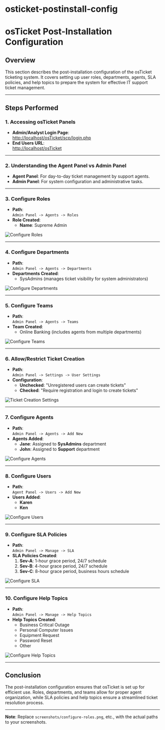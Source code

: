 # osticket-postinstall-config
# **osTicket Post-Installation Configuration**

## **Overview**
This section describes the post-installation configuration of the osTicket ticketing system. It covers setting up user roles, departments, agents, SLA policies, and help topics to prepare the system for effective IT support ticket management.

---

## **Steps Performed**

### **1. Accessing osTicket Panels**
- **Admin/Analyst Login Page**:  
  [http://localhost/osTicket/scp/login.php](http://localhost/osTicket/scp/login.php)
- **End Users URL**:  
  [http://localhost/osTicket](http://localhost/osTicket)

---

### **2. Understanding the Agent Panel vs Admin Panel**
- **Agent Panel**: For day-to-day ticket management by support agents.  
- **Admin Panel**: For system configuration and administrative tasks.

---

### **3. Configure Roles**
- **Path**:  
  `Admin Panel -> Agents -> Roles`
- **Role Created**:  
  - **Name**: Supreme Admin

![Configure Roles](screenshots/configure-roles.png)

---

### **4. Configure Departments**
- **Path**:  
  `Admin Panel -> Agents -> Departments`
- **Departments Created**:  
  - SysAdmins (manages ticket visibility for system administrators)

![Configure Departments](screenshots/configure-departments.png)

---

### **5. Configure Teams**
- **Path**:  
  `Admin Panel -> Agents -> Teams`
- **Team Created**:  
  - Online Banking (includes agents from multiple departments)

![Configure Teams](screenshots/configure-teams.png)

---

### **6. Allow/Restrict Ticket Creation**
- **Path**:  
  `Admin Panel -> Settings -> User Settings`
- **Configuration**:  
  - **Unchecked**: "Unregistered users can create tickets"
  - **Checked**: "Require registration and login to create tickets"

![Ticket Creation Settings](screenshots/ticket-creation-settings.png)

---

### **7. Configure Agents**
- **Path**:  
  `Admin Panel -> Agents -> Add New`
- **Agents Added**:  
  - **Jane**: Assigned to **SysAdmins** department  
  - **John**: Assigned to **Support** department  

![Configure Agents](screenshots/configure-agents.png)

---

### **8. Configure Users**
- **Path**:  
  `Agent Panel -> Users -> Add New`
- **Users Added**:  
  - **Karen**  
  - **Ken**

![Configure Users](screenshots/configure-users.png)

---

### **9. Configure SLA Policies**
- **Path**:  
  `Admin Panel -> Manage -> SLA`
- **SLA Policies Created**:
  1. **Sev-A**: 1-hour grace period, 24/7 schedule  
  2. **Sev-B**: 4-hour grace period, 24/7 schedule  
  3. **Sev-C**: 8-hour grace period, business hours schedule  

![Configure SLA](screenshots/configure-sla.png)

---

### **10. Configure Help Topics**
- **Path**:  
  `Admin Panel -> Manage -> Help Topics`
- **Help Topics Created**:
  - Business Critical Outage  
  - Personal Computer Issues  
  - Equipment Request  
  - Password Reset  
  - Other  

![Configure Help Topics](screenshots/configure-help-topics.png)

---

## **Conclusion**
The post-installation configuration ensures that osTicket is set up for efficient use. Roles, departments, and teams allow for proper agent organization, while SLA policies and help topics ensure a streamlined ticket resolution process.

---
**Note**: Replace `screenshots/configure-roles.png`, etc., with the actual paths to your screenshots.
